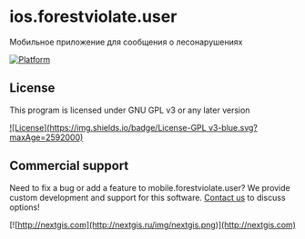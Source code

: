 # ios.forestviolate.user
Мобильное приложение для сообщения о лесонарушениях

[![Platform](https://img.shields.io/badge/Platform-iOS-blue.svg?maxAge=2592000)]()

License
-------
This program is licensed under GNU GPL v3 or any later version

[![License](https://img.shields.io/badge/License-GPL v3-blue.svg?maxAge=2592000)]()

Commercial support
----------
Need to fix a bug or add a feature to mobile.forestviolate.user? We provide custom development and support for this software. [Contact us](http://nextgis.com/contact/) to discuss options!

[![http://nextgis.com](http://nextgis.ru/img/nextgis.png)](http://nextgis.com)
